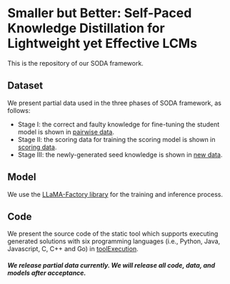 # Smaller but Better: Self-Paced Knowledge Distillation for Lightweight yet Effective LCMs

This is the repository of our SODA framework.

## Dataset

We present partial data used in the three phases of SODA framework, as follows:

- Stage I: the correct and faulty knowledge for fine-tuning the student model is shown in [pairwise data](https://github.com/yujiachen99/SodaCoder/blob/main/datas/pairwise_data.json).
- Stage II: the scoring data for training the scoring model is shown in [scoring data](https://github.com/yujiachen99/SodaCoder/blob/main/datas/scoring_data.json).
- Stage III: the newly-generated seed knowledge is shown in [new data](https://github.com/yujiachen99/SodaCoder/blob/main/datas/new_data.json).

## Model

We use the [LLaMA-Factory library](https://github.com/hiyouga/LLaMA-Factory) for the training and inference process. 

## Code

We present the source code of the static tool which supports executing generated solutions with six programming languages (i.e., Python, Java, Javascript, C, C++ and Go) in [toolExecution](https://github.com/yujiachen99/SodaCoder/tree/main/toolExecution).

####  *We release partial data currently. We will release all code, data, and models after acceptance.*

